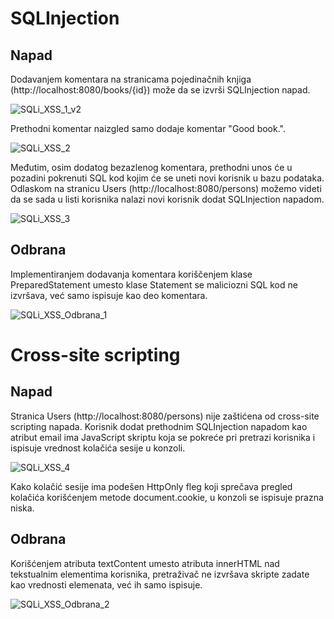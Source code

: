 # SQLInjection

## Napad

Dodavanjem komentara na stranicama pojedinačnih knjiga (http://localhost:8080/books/{id}) može da se izvrši SQLInjection napad.

![SQLi_XSS_1_v2](https://github.com/jormundur00/RealBookStore/assets/99336265/0d7c9627-e4d2-4d5b-b76c-3990730f7546)

Prethodni komentar naizgled samo dodaje komentar "Good book.".

![SQLi_XSS_2](https://github.com/jormundur00/RealBookStore/assets/99336265/ee1cc91a-3dde-4073-8770-65e0d1f18840)

Međutim, osim dodatog bezazlenog komentara, prethodni unos će u pozadini pokrenuti SQL kod kojim će se uneti novi korisnik u bazu podataka.
Odlaskom na stranicu Users (http://localhost:8080/persons) možemo videti da se sada u listi korisnika nalazi novi korisnik dodat SQLInjection napadom.

![SQLi_XSS_3](https://github.com/jormundur00/RealBookStore/assets/99336265/1603d3a2-9a3c-433a-9da7-690e32eb04b6)

## Odbrana

Implementiranjem dodavanja komentara koriščenjem klase PreparedStatement umesto klase Statement se maliciozni SQL kod ne izvršava, već samo ispisuje kao deo komentara.

![SQLi_XSS_Odbrana_1](https://github.com/jormundur00/RealBookStore/assets/99336265/3c116911-d317-4e50-8adc-2c8a6e867659)

# Cross-site scripting

## Napad

Stranica Users (http://localhost:8080/persons) nije zaštićena od cross-site scripting napada.
Korisnik dodat prethodnim SQLInjection napadom kao atribut email ima JavaScript skriptu koja se pokreće pri pretrazi korisnika i ispisuje vrednost kolačića sesije u konzoli.

![SQLi_XSS_4](https://github.com/jormundur00/RealBookStore/assets/99336265/22754445-0325-4eba-b3fe-c0ea56d5934c)

Kako kolačić sesije ima podešen HttpOnly fleg koji sprečava pregled kolačića korišćenjem metode document.cookie, u konzoli se ispisuje prazna niska.

## Odbrana

Korišćenjem atributa textContent umesto atributa innerHTML nad tekstualnim elementima korisnika, pretraživač ne izvršava skripte zadate kao vrednosti elemenata, već ih samo ispisuje.

![SQLi_XSS_Odbrana_2](https://github.com/jormundur00/RealBookStore/assets/99336265/4cc88c02-83df-4fa9-b8ea-98a5046b3461)
